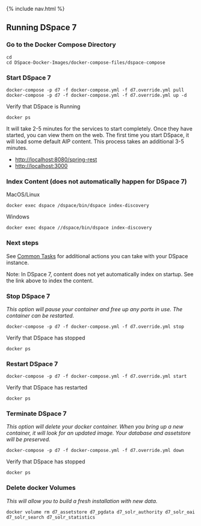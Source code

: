 {% include nav.html %}
## Running DSpace 7

### Go to the Docker Compose Directory
```shell
cd
cd DSpace-Docker-Images/docker-compose-files/dspace-compose
```

### Start DSpace 7

```shell
docker-compose -p d7 -f docker-compose.yml -f d7.override.yml pull
docker-compose -p d7 -f docker-compose.yml -f d7.override.yml up -d
```

Verify that DSpace is Running
```shell
docker ps
```
It will take 2-5 minutes for the services to start completely.  Once they have started, you can view them on the web.
The first time you start DSpace, it will load some default AIP content.  This process takes an additional 3-5 minutes.
- [http://localhost:8080/spring-rest](http://localhost:8080/spring-rest)
- [http://localhost:3000](http://localhost:3000)

### Index Content (does not automatically happen for DSpace 7)

MacOS/Linux
```shell
docker exec dspace /dspace/bin/dspace index-discovery
```

Windows
```shell
docker exec dspace //dspace/bin/dspace index-discovery
```

### Next steps

See [Common Tasks](run.CommonTasks.md) for additional actions you can take with your DSpace instance.

Note: In DSpace 7, content does not yet automatically index on startup.  See the link above to index the content.

### Stop DSpace 7
_This option will pause your container and free up any ports in use.  The container can be restarted._

```shell
docker-compose -p d7 -f docker-compose.yml -f d7.override.yml stop
```

Verify that DSpace has stopped
```shell
docker ps
```

### Restart DSpace 7

```shell
docker-compose -p d7 -f docker-compose.yml -f d7.override.yml start
```

Verify that DSpace has restarted
```shell
docker ps
```

### Terminate DSpace 7
_This option will delete your docker container. When you bring up a new container, it will look for an updated image._
_Your database and assetstore will be preserved._

```shell
docker-compose -p d7 -f docker-compose.yml -f d7.override.yml down
```

Verify that DSpace has stopped
```shell
docker ps
```

### Delete docker Volumes
_This will allow you to build a fresh installation with new data._

```shell
docker volume rm d7_assetstore d7_pgdata d7_solr_authority d7_solr_oai d7_solr_search d7_solr_statistics
```
